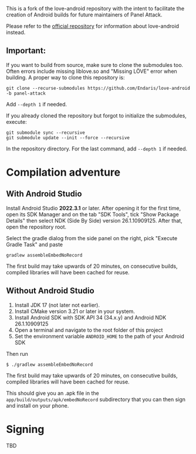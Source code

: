 This is a fork of the love-android repository with the intent to facilitate the creation of Android builds for future maintainers of Panel Attack.

Please refer to the [official repository](https://github.com/love2d/love-android) for information about love-android instead.

Important:
----------

If you want to build from source, make sure to clone the submodules too. Often errors include missing
liblove.so and "Missing LÖVE" error when building. A proper way to clone this repository is:

```
git clone --recurse-submodules https://github.com/Endaris/love-android -b panel-attack
```

Add `--depth 1` if needed.

If you already cloned the repository but forgot to initialize the submodules, execute:

```
git submodule sync --recursive
git submodule update --init --force --recursive
```

In the repository directory. For the last command, add `--depth 1` if needed.

Compilation adventure
=====================

With Android Studio
-------------------

Install Android Studio **2022.3.1** or later. After opening it for the first time, open its SDK Manager
and on the tab "SDK Tools", tick "Show Package Details" then select NDK (Side By Side) version 26.1.10909125. After that, open
the repository root.

Select the gradle dialog from the side panel on the right, pick "Execute Gradle Task" and paste
```
gradlew assembleEmbedNoRecord
```

The first build may take upwards of 20 minutes, on consecutive builds, compiled libraries will have been cached for reuse.

Without Android Studio
----------------------

1. Install JDK 17 (not later not earlier).
2. Install CMake version 3.21 or later in your system.
3. Install Android SDK with SDK API 34 (34.x.y) and Android NDK 26.1.10909125
4. Open a terminal and navigate to the root folder of this project
5. Set the environment variable `ANDROID_HOME` to the path of your Android SDK

Then run
```
$ ./gradlew assembleEmbedNoRecord
```

The first build may take upwards of 20 minutes, on consecutive builds, compiled libraries will have been cached for reuse.

This should give you an .apk file in the `app/build/outputs/apk/embedNoRecord`
subdirectory that you can then sign and install on your phone.

Signing
=======

TBD